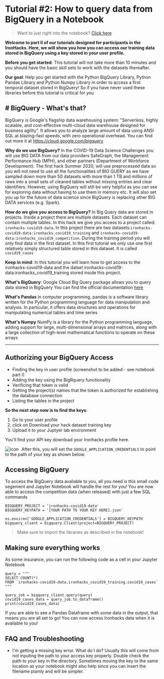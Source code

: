 # Tutorial #2: How to query data from BigQuery in a Notebook

> Want to just right into the notebook? [Click here](https://ironhacks.com/notebook-viewer?path=https://raw.githubusercontent.com/ironhacks/Tutorials-COVID-19/master/tutorials-fall-2022/python/tutorial-2-biquery.ipynb)

**Welcome to part II of our tutorials designed for participants in the IronHacks. Here, we will show you how you can access our training data stored in BigQuery using a key stored in your user profile.**

**Before you get started**: This tutorial will not take more than 10 minutes and you should have the basic skill sets to work with the datasets thereafter. 

**Our goal**: Help you get started with the Python BigQuery Library, Python Pandas Library and Python Numpy Library in order to access a first temporal dataset stored in BigQuery! So if you have never used these libraries before this tutorial is critical for you

## # BigQuery - What's that?

BigQuery is Google's flagship data warehousing system: "Serverless, highly scalable, and cost-effective multi-cloud data warehouse designed for business agility". It allows you to analyze large amount of data using ANSI SQL at blazing-fast speeds, with zero operational overhead. You can find out more it at https://cloud.google.com/bigquery

**Why do we use BigQuery?** In the COVID-19 Data Science Challenges you will use BIG DATA from our data providers SafeGraph, the Management Performance Hub (MPH), and other partners (Department of Workforce Development). The first hack Summer 2020, will use preprocessed data so you will not need to use all the functionalities of BIG QUERY as we have sampled down more than 50 datasets with more than 1 TB and millions of raws into a small sets of cleaned tables without missing entries and clear identifiers. However, using BigQuery will still be very helpful as you can see for exploring data without having to use them in memory etc. It will also set you up for the future of data science since BigQuery is replacing other BIG DATA services (e.g. Spark).

**How do we give you access to BigQuery?** In Big Query data are stored in projects. Inside a project there are multiple datasets. Each dataset can contain multiple tables. In this hack we give you access to a project called: `ironhacks-covid19-data`. In this project there are two datasets:`ironhacks-covid19-data:ironhacks_covid19_training` and `ironhacks-covid19-data:ironhacks_covid19_competition`. During the training period you will only find data in the first dataset. In this first tutorial we only use one first relatively simply structured table stored in this dataset. It is called `covid19_cases`

**Keep in mind**: In this tutorial you will learn how to get access to the ironhacks-covid19-data and the datset ironhacks-covid19-data:ironhacks_covid19_training stored inside this project.

**What's BigQuery**: Google Cloud Big Query package allows you to query data stored in BigQuery You can find the official documentation [here](https://googleapis.dev/python/bigquery/latest/index.html)

**What's Pandas** In computer programming, pandas is a software library written for the Python programming language for data manipulation and analysis. In particular, it offers data structures and operations for manipulating numerical tables and time series

**What's Numpy** NumPy is a library for the Python programming language, adding support for large, multi-dimensional arrays and matrices, along with a large collection of high-level mathematical functions to operate on these arrays

---


## Authorizing your BigQuery Access

- Finding the key in user profile (screenshot to be added - see notebook part I) 
- Adding the key using the BigRquery functionality
- Verificing that token is valid
- Getting the project(s) names that the token is authorized for establishing the database connection
- Listing the tables in the project

__So the next step now is to find the keys__: 

1. Go to your user profile
1. click on Download your hack dataset training key 
1. Upload it to your Juptyer lab environment

You'll find your API key download your Ironhacks profile here.


<img src="https://i.imgur.com/lF3YSJC.png" alt=" icon" style="float: left; margin-right: 10px;" />

After this, you will set the `GOOGLE_APPLICATION_CREDENTIALS` to point to the path of your key as shown below.

## Accessing BigQuery

To access the BigQuery data avaliable to you, all you need is this small code segement and Jupyter Notebook will handle the rest for you! You are now able to access the competition data (when released) with just a few SQL commands

```
BIGQUERY_PROJECT = 'ironhacks-covid19-data'
BIGQUERY_KEYPATH = '[YOUR PATH TO YOUR KEY HERE].json'

os.environ['GOOGLE_APPLICATION_CREDENTIALS'] = BIGQUERY_KEYPATH
bigquery_client = bigquery.Client(project=BIGQUERY_PROJECT)

```

> Make sure to import the libraries as described in the notebook! 

## Making sure everything works

As some insurance, you can run the following code as a cell in your Jupyter Notebook

```
query = """
SELECT COUNT(*)
FROM `ironhacks-covid19-data.ironhacks_covid19_training.covid19_cases`
"""

query_job = bigquery_client.query(query)
covid19_cases_data = query_job.to_dataframe()
print(covid19_cases_data)
```
If you are able to see a Pandas Dataframe with some data in the output, that means you are all set to go! You can now access Ironhacks data when it is avaliable to you!

## FAQ and Troubleshooting

- I'm getting a missing key error. What do I do?
Usually this will come from not inputing the path to your access key properly. Double check the path to your key in the directory. Sometimes moving the key to the same location as your notebook might also help since you can insert the filename plainly and will be simpler.
